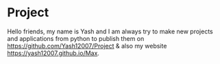 # Project

Hello friends, my name is Yash and I am always try to make new projects and applications from python to publish them on https://github.com/Yash12007/Project & also my website https://yash12007.github.io/Max.

